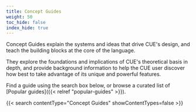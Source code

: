 ```yaml
---
title: Concept Guides
weight: 50
toc_hide: false
index_hide: true
---
```


Concept Guides explain the systems and ideas that drive CUE's design, and teach
the building blocks at the core of the language.

They explore the foundations and implications of CUE's theoretical basis in
depth, and provide background information to help the CUE user discover how
best to take advantage of its unique and powerful features.

Find a guide using the search box below, or browse a curated list of
[Popular guides]({{< relref "popular-guides" >}}).

{{< search contentType="Concept Guides" showContentTypes=false >}}
